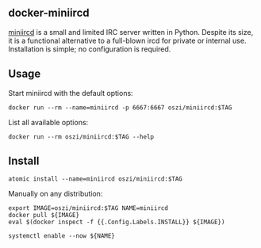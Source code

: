 ## docker-miniircd

[miniircd](https://github.com/jrosdahl/miniircd) is a small and limited IRC server written in Python.
Despite its size, it is a functional alternative to a full-blown ircd for private or internal use.
Installation is simple; no configuration is required.

## Usage

Start miniircd with the default options:

```
docker run --rm --name=miniircd -p 6667:6667 oszi/miniircd:$TAG
```

List all available options:

```
docker run --rm oszi/miniircd:$TAG --help
```

## Install

```
atomic install --name=miniircd oszi/miniircd:$TAG
```

Manually on any distribution:

```
export IMAGE=oszi/miniircd:$TAG NAME=miniircd
docker pull ${IMAGE}
eval $(docker inspect -f {{.Config.Labels.INSTALL}} ${IMAGE})
```

```
systemctl enable --now ${NAME}
```
